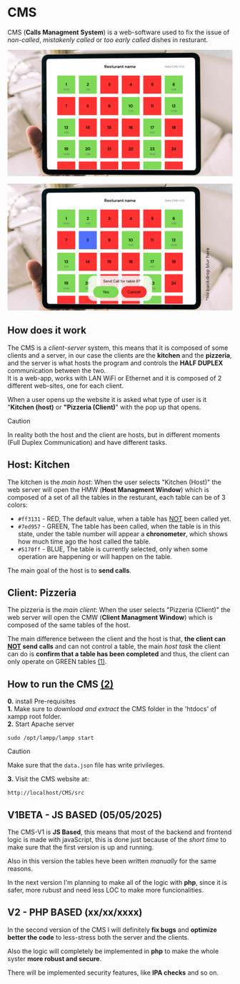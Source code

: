 # CMS

CMS (**Calls Managment System**) is a web-software used to fix the issue of *non-called*, *mistakenly called* or *too early called* dishes in resturant.

![NoPopUp](/assets/CMS-NoPopUp.png)

![popUp](/assets/CMS-popUp.png)

## How does it work

The CMS is a *client-server* system, this means that it is composed of some clients and a server, in our case the clients are the **kitchen** and the **pizzeria**, and the server is what hosts the program and controls the **HALF DUPLEX** communication between the two.<br>
It is a web-app, works with LAN WiFi or Ethernet and it is composed of 2 different web-sites, one for each client.

When a user opens up the website it is asked what type of user is it "**Kitchen (host)** or **"Pizzeria (Client)**" with the pop up that opens.

> [!CAUTION]
> In reality both the host and the client are hosts, but in different moments (Full Duplex Communication) and have different tasks.

## Host: Kitchen

The kitchen is the *main host*: When the user selects "Kitchen (Host)" the web server will open the HMW (**Host Managment Window**) which is composed of a set of all the tables in the resturant, each table can be of 3 colors:

- `#ff3131` - RED, The default value, when a table has <ins>NOT</ins> been called yet.
- `#7ed957` - GREEN, The table has been called, when the table is in this state, under the table number will appear a **chronometer**, which shows how much time ago the host called the table.
- `#5170ff` - BLUE, The table is currently selected, only when some operation are happening or will happen on the table.  

The main goal of the host is to **send calls**.

## Client: Pizzeria

The pizzeria is the *main client*: When the user selects "Pizzeria (Client)" the web server will open the CMW (**Client Managment Window**) which is composed of the same tables of the host.

The main difference between the client and the host is that, **the client can <ins>NOT</ins> send calls** and can not control a table, the main *host task* the client can do is **confirm that a table has been completed** and thus, the client can only operate on GREEN tables [(1)](IDEAS.md).

## How to run the CMS [(2)](IDEAS.md)

**0.** install Pre-requisites <br>
**1.** Make sure to *download and extract* the CMS folder in the 'htdocs' of xampp root folder. <br>
**2.** Start Apache server <br>

```
sudo /opt/lampp/lampp start
```
> [!CAUTION]
> Make sure that the `data.json` file has write privileges.

**3.** Visit the CMS website at:
```
http://localhost/CMS/src
``` 

## V1BETA - JS BASED (05/05/2025)

The CMS-V1 is **JS Based**, this means that most of the backend and frontend logic is made with javaScript, this is done just because of the *short time* to make sure that the first version is up and running.

Also in this version the tables heve been written *manually* for the same reasons.

In the next version I'm planning to make all of the logic with **php**, since it is safer, more rubust and need less LOC to make more funcionalities.

## V2 - PHP BASED (xx/xx/xxxx)

In the second version of the CMS I will definitely **fix bugs** and **optimize better the code** to less-stress both the server and the clients.

Also the logic will completely be implemented in **php** to make the whole syster **more robust and secure**.

There will be implemented security features, like **IPA checks** and so on.
